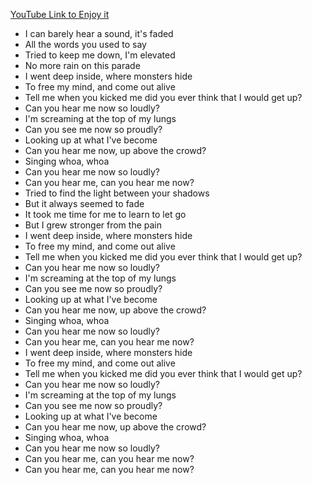 [YouTube Link to Enjoy it](https://www.youtube.com/watch?v=Ka_pLC7Svfo&list=RDM66U_DuMCS8&index=4)

- I can barely hear a sound, it's faded
- All the words you used to say
- Tried to keep me down, I'm elevated
- No more rain on this parade
- I went deep inside, where monsters hide
- To free my mind, and come out alive
- Tell me when you kicked me did you ever think that I would get up?
- Can you hear me now so loudly?
- I'm screaming at the top of my lungs
- Can you see me now so proudly?
- Looking up at what I've become
- Can you hear me now, up above the crowd?
- Singing whoa, whoa
- Can you hear me now so loudly?
- Can you hear me, can you hear me now?
- Tried to find the light between your shadows
- But it always seemed to fade
- It took me time for me to learn to let go
- But I grew stronger from the pain
- I went deep inside, where monsters hide
- To free my mind, and come out alive
- Tell me when you kicked me did you ever think that I would get up?
- Can you hear me now so loudly?
- I'm screaming at the top of my lungs
- Can you see me now so proudly?
- Looking up at what I've become
- Can you hear me now, up above the crowd?
- Singing whoa, whoa
- Can you hear me now so loudly?
- Can you hear me, can you hear me now?
- I went deep inside, where monsters hide
- To free my mind, and come out alive
- Tell me when you kicked me did you ever think that I would get up?
- Can you hear me now so loudly?
- I'm screaming at the top of my lungs
- Can you see me now so proudly?
- Looking up at what I've become
- Can you hear me now, up above the crowd?
- Singing whoa, whoa
- Can you hear me now so loudly?
- Can you hear me, can you hear me now?
- Can you hear me, can you hear me now?
